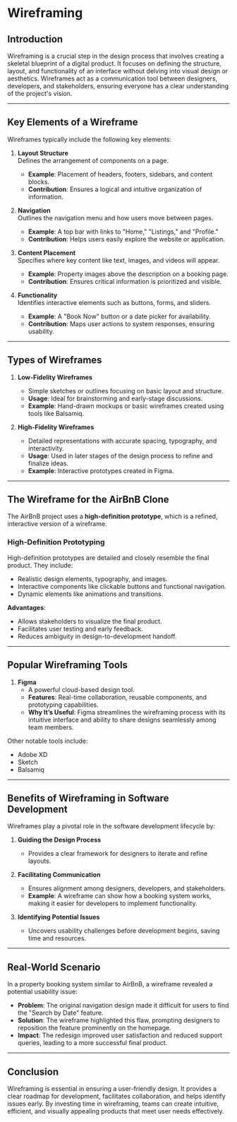 # Wireframing

## Introduction

Wireframing is a crucial step in the design process that involves creating a skeletal blueprint of a digital product. It focuses on defining the structure, layout, and functionality of an interface without delving into visual design or aesthetics. Wireframes act as a communication tool between designers, developers, and stakeholders, ensuring everyone has a clear understanding of the project's vision.

---

## Key Elements of a Wireframe

Wireframes typically include the following key elements:

1. **Layout Structure**  
   Defines the arrangement of components on a page.  
   - **Example**: Placement of headers, footers, sidebars, and content blocks.  
   - **Contribution**: Ensures a logical and intuitive organization of information.  

2. **Navigation**  
   Outlines the navigation menu and how users move between pages.  
   - **Example**: A top bar with links to "Home," "Listings," and "Profile."  
   - **Contribution**: Helps users easily explore the website or application.  

3. **Content Placement**  
   Specifies where key content like text, images, and videos will appear.  
   - **Example**: Property images above the description on a booking page.  
   - **Contribution**: Ensures critical information is prioritized and visible.  

4. **Functionality**  
   Identifies interactive elements such as buttons, forms, and sliders.  
   - **Example**: A "Book Now" button or a date picker for availability.  
   - **Contribution**: Maps user actions to system responses, ensuring usability.  

---

## Types of Wireframes

1. **Low-Fidelity Wireframes**  
   - Simple sketches or outlines focusing on basic layout and structure.  
   - **Usage**: Ideal for brainstorming and early-stage discussions.  
   - **Example**: Hand-drawn mockups or basic wireframes created using tools like Balsamiq.

2. **High-Fidelity Wireframes**  
   - Detailed representations with accurate spacing, typography, and interactivity.  
   - **Usage**: Used in later stages of the design process to refine and finalize ideas.  
   - **Example**: Interactive prototypes created in Figma.  

---

## The Wireframe for the AirBnB Clone

The AirBnB project uses a **high-definition prototype**, which is a refined, interactive version of a wireframe.

### **High-Definition Prototyping**  
High-definition prototypes are detailed and closely resemble the final product. They include:  
- Realistic design elements, typography, and images.  
- Interactive components like clickable buttons and functional navigation.  
- Dynamic elements like animations and transitions.  

**Advantages**:  
- Allows stakeholders to visualize the final product.  
- Facilitates user testing and early feedback.  
- Reduces ambiguity in design-to-development handoff.

---

## Popular Wireframing Tools

1. **Figma**  
   - A powerful cloud-based design tool.  
   - **Features**: Real-time collaboration, reusable components, and prototyping capabilities.  
   - **Why It’s Useful**: Figma streamlines the wireframing process with its intuitive interface and ability to share designs seamlessly among team members.

Other notable tools include:  
- Adobe XD  
- Sketch  
- Balsamiq  

---

## Benefits of Wireframing in Software Development

Wireframes play a pivotal role in the software development lifecycle by:  
1. **Guiding the Design Process**  
   - Provides a clear framework for designers to iterate and refine layouts.  

2. **Facilitating Communication**  
   - Ensures alignment among designers, developers, and stakeholders.  
   - **Example**: A wireframe can show how a booking system works, making it easier for developers to implement functionality.  

3. **Identifying Potential Issues**  
   - Uncovers usability challenges before development begins, saving time and resources.  

---

## Real-World Scenario

In a property booking system similar to AirBnB, a wireframe revealed a potential usability issue:  
- **Problem**: The original navigation design made it difficult for users to find the "Search by Date" feature.  
- **Solution**: The wireframe highlighted this flaw, prompting designers to reposition the feature prominently on the homepage.  
- **Impact**: The redesign improved user satisfaction and reduced support queries, leading to a more successful final product.  

---

## Conclusion

Wireframing is essential in ensuring a user-friendly design. It provides a clear roadmap for development, facilitates collaboration, and helps identify issues early. By investing time in wireframing, teams can create intuitive, efficient, and visually appealing products that meet user needs effectively.
